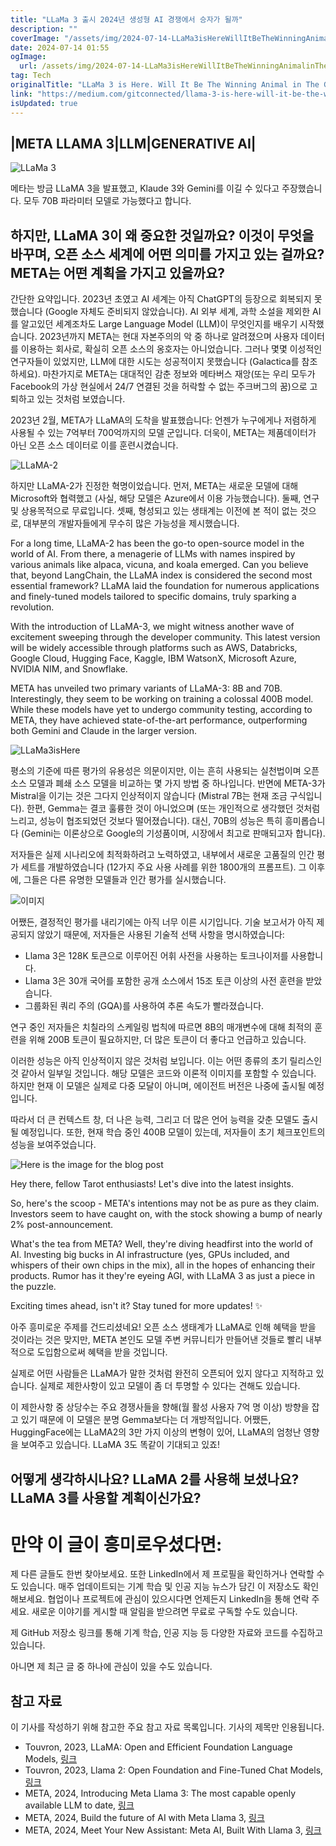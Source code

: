 ```yaml
---
title: "LLaMa 3 출시 2024년 생성형 AI 경쟁에서 승자가 될까"
description: ""
coverImage: "/assets/img/2024-07-14-LLaMa3isHereWillItBeTheWinningAnimalinTheGenerativeAIZoo_0.png"
date: 2024-07-14 01:55
ogImage:
  url: /assets/img/2024-07-14-LLaMa3isHereWillItBeTheWinningAnimalinTheGenerativeAIZoo_0.png
tag: Tech
originalTitle: "LLaMa 3 is Here. Will It Be The Winning Animal in The Generative AI Zoo."
link: "https://medium.com/gitconnected/llama-3-is-here-will-it-be-the-winning-animal-in-the-generative-ai-zoo-9e94af73588f"
isUpdated: true
---
```


## |META LLAMA 3|LLM|GENERATIVE AI|

![LLaMa 3](/assets/img/2024-07-14-LLaMa3isHereWillItBeTheWinningAnimalinTheGenerativeAIZoo_0.png)

메타는 방금 LLaMA 3을 발표했고, Klaude 3와 Gemini를 이길 수 있다고 주장했습니다. 모두 70B 파라미터 모델로 가능했다고 합니다.

## 하지만, LLaMA 3이 왜 중요한 것일까요? 이것이 무엇을 바꾸며, 오픈 소스 세계에 어떤 의미를 가지고 있는 걸까요? META는 어떤 계획을 가지고 있을까요?

<!-- cozy-coder - 수평 -->

<ins class="adsbygoogle"
     style="display:block"
     data-ad-client="ca-pub-4877378276818686"
     data-ad-slot="1107185301"
     data-ad-format="auto"
     data-full-width-responsive="true"></ins>

<script>
     (adsbygoogle = window.adsbygoogle || []).push({});
</script>

간단한 요약입니다. 2023년 초였고 AI 세계는 아직 ChatGPT의 등장으로 회복되지 못했습니다 (Google 자체도 준비되지 않았습니다). AI 외부 세계, 과학 소설을 제외한 AI를 알고있던 세계조차도 Large Language Model (LLM)이 무엇인지를 배우기 시작했습니다. 2023년까지 META는 현대 자본주의의 악 중 하나로 알려졌으며 사용자 데이터를 이용하는 회사로, 확실히 오픈 소스의 옹호자는 아니었습니다. 그러나 몇몇 이성적인 연구자들이 있었지만, LLM에 대한 시도는 성공적이지 못했습니다 (Galactica를 참조하세요). 마찬가지로 META는 대대적인 감춘 정보와 메타버스 재앙(또는 우리 모두가 Facebook의 가상 현실에서 24/7 연결된 것을 허락할 수 없는 주크버그의 꿈)으로 고퇴하고 있는 것처럼 보였습니다.

2023년 2월, META가 LLaMA의 도착을 발표했습니다: 언젠가 누구에게나 저렴하게 사용될 수 있는 7억부터 700억까지의 모델 군입니다. 더욱이, META는 제품데이터가 아닌 오픈 소스 데이터로 이를 훈련시켰습니다.

![LLaMA-2](/assets/img/2024-07-14-LLaMa3isHereWillItBeTheWinningAnimalinTheGenerativeAIZoo_1.png)

하지만 LLaMA-2가 진정한 혁명이었습니다. 먼저, META는 새로운 모델에 대해 Microsoft와 협력했고 (사실, 해당 모델은 Azure에서 이용 가능했습니다). 둘째, 연구 및 상용목적으로 무료입니다. 셋째, 형성되고 있는 생태계는 이전에 본 적이 없는 것으로, 대부분의 개발자들에게 무수히 많은 가능성을 제시했습니다.

<!-- cozy-coder - 수평 -->

<ins class="adsbygoogle"
     style="display:block"
     data-ad-client="ca-pub-4877378276818686"
     data-ad-slot="1107185301"
     data-ad-format="auto"
     data-full-width-responsive="true"></ins>

<script>
     (adsbygoogle = window.adsbygoogle || []).push({});
</script>

For a long time, LLaMA-2 has been the go-to open-source model in the world of AI. From there, a menagerie of LLMs with names inspired by various animals like alpaca, vicuna, and koala emerged. Can you believe that, beyond LangChain, the LLaMA index is considered the second most essential framework? LLaMA laid the foundation for numerous applications and finely-tuned models tailored to specific domains, truly sparking a revolution.

With the introduction of LLaMA-3, we might witness another wave of excitement sweeping through the developer community. This latest version will be widely accessible through platforms such as AWS, Databricks, Google Cloud, Hugging Face, Kaggle, IBM WatsonX, Microsoft Azure, NVIDIA NIM, and Snowflake.

META has unveiled two primary variants of LLaMA-3: 8B and 70B. Interestingly, they seem to be working on training a colossal 400B model. While these models have yet to undergo community testing, according to META, they have achieved state-of-the-art performance, outperforming both Gemini and Claude in the larger version.

![LLaMa3isHere](/assets/img/2024-07-14-LLaMa3isHereWillItBeTheWinningAnimalinTheGenerativeAIZoo_2.png)

<!-- cozy-coder - 수평 -->

<ins class="adsbygoogle"
     style="display:block"
     data-ad-client="ca-pub-4877378276818686"
     data-ad-slot="1107185301"
     data-ad-format="auto"
     data-full-width-responsive="true"></ins>

<script>
     (adsbygoogle = window.adsbygoogle || []).push({});
</script>

평소의 기준에 따른 평가의 유용성은 의문이지만, 이는 흔히 사용되는 실천법이며 오픈 소스 모델과 폐쇄 소스 모델을 비교하는 몇 가지 방법 중 하나입니다. 반면에 META-3가 Mistral을 이기는 것은 그다지 인상적이지 않습니다 (Mistral 7B는 현재 조금 구식입니다). 한편, Gemma는 결코 훌륭한 것이 아니었으며 (또는 개인적으로 생각했던 것처럼 느리고, 성능이 협조되었던 것보다 떨어졌습니다). 대신, 70B의 성능은 특히 흥미롭습니다 (Gemini는 이론상으로 Google의 기성품이며, 시장에서 최고로 판매되고자 합니다).

저자들은 실제 시나리오에 최적화하려고 노력하였고, 내부에서 새로운 고품질의 인간 평가 세트를 개발하였습니다 (12가지 주요 사용 사례를 위한 1800개의 프롬프트). 그 이후에, 그들은 다른 유명한 모델들과 인간 평가를 실시했습니다.

![이미지](/assets/img/2024-07-14-LLaMa3isHereWillItBeTheWinningAnimalinTheGenerativeAIZoo_3.png)

어쨌든, 결정적인 평가를 내리기에는 아직 너무 이른 시기입니다. 기술 보고서가 아직 제공되지 않았기 때문에, 저자들은 사용된 기술적 선택 사항을 명시하였습니다:

<!-- cozy-coder - 수평 -->

<ins class="adsbygoogle"
     style="display:block"
     data-ad-client="ca-pub-4877378276818686"
     data-ad-slot="1107185301"
     data-ad-format="auto"
     data-full-width-responsive="true"></ins>

<script>
     (adsbygoogle = window.adsbygoogle || []).push({});
</script>

- Llama 3은 128K 토큰으로 이루어진 어휘 사전을 사용하는 토크나이저를 사용합니다.
- Llama 3은 30개 국어를 포함한 공개 소스에서 15조 토큰 이상의 사전 훈련을 받았습니다.
- 그룹화된 쿼리 주의 (GQA)를 사용하여 추론 속도가 빨라졌습니다.

연구 중인 저자들은 치칠라의 스케일링 법칙에 따르면 8B의 매개변수에 대해 최적의 훈련을 위해 200B 토큰이 필요하지만, 더 많은 토큰이 더 좋다고 언급하고 있습니다.

이러한 성능은 아직 인상적이지 않은 것처럼 보입니다. 이는 어떤 종류의 초기 릴리스인 것 같아서 일부일 것입니다. 해당 모델은 코드와 이론적 이미지를 포함할 수 있습니다. 하지만 현재 이 모델은 실제로 다중 모달이 아니며, 에이전트 버전은 나중에 출시될 예정입니다.

따라서 더 큰 컨텍스트 창, 더 나은 능력, 그리고 더 많은 언어 능력을 갖춘 모델도 출시될 예정입니다. 또한, 현재 학습 중인 400B 모델이 있는데, 저자들이 초기 체크포인트의 성능을 보여주었습니다.

<!-- cozy-coder - 수평 -->

<ins class="adsbygoogle"
     style="display:block"
     data-ad-client="ca-pub-4877378276818686"
     data-ad-slot="1107185301"
     data-ad-format="auto"
     data-full-width-responsive="true"></ins>

<script>
     (adsbygoogle = window.adsbygoogle || []).push({});
</script>

![Here is the image for the blog post](/assets/img/2024-07-14-LLaMa3isHereWillItBeTheWinningAnimalinTheGenerativeAIZoo_4.png)

Hey there, fellow Tarot enthusiasts! Let's dive into the latest insights.

So, here's the scoop - META's intentions may not be as pure as they claim. Investors seem to have caught on, with the stock showing a bump of nearly 2% post-announcement.

What's the tea from META? Well, they're diving headfirst into the world of AI. Investing big bucks in AI infrastructure (yes, GPUs included, and whispers of their own chips in the mix), all in the hopes of enhancing their products. Rumor has it they're eyeing AGI, with LLaMA 3 as just a piece in the puzzle.

Exciting times ahead, isn't it? Stay tuned for more updates! ✨

<!-- cozy-coder - 수평 -->

<ins class="adsbygoogle"
     style="display:block"
     data-ad-client="ca-pub-4877378276818686"
     data-ad-slot="1107185301"
     data-ad-format="auto"
     data-full-width-responsive="true"></ins>

<script>
     (adsbygoogle = window.adsbygoogle || []).push({});
</script>

아주 흥미로운 주제를 건드리셨네요! 오픈 소스 생태계가 LLaMA로 인해 혜택을 받을 것이라는 것은 맞지만, META 본인도 모델 주변 커뮤니티가 만들어낸 것들로 빨리 내부적으로 도입함으로써 혜택을 받을 것입니다.

실제로 어떤 사람들은 LLaMA가 말한 것처럼 완전히 오픈되어 있지 않다고 지적하고 있습니다. 실제로 제한사항이 있고 모델이 좀 더 투명할 수 있다는 견해도 있습니다.

이 제한사항 중 상당수는 주요 경쟁사들을 향해(월 활성 사용자 7억 명 이상) 방향을 잡고 있기 때문에 이 모델은 분명 Gemma보다는 더 개방적입니다. 어쨌든, HuggingFace에는 LLaMA2의 3만 가지 이상의 변형이 있어, LLaMA의 엄청난 영향을 보여주고 있습니다. LLaMA 3도 똑같이 기대되고 있죠!

## 어떻게 생각하시나요? LLaMA 2를 사용해 보셨나요? LLaMA 3를 사용할 계획이신가요?

<!-- cozy-coder - 수평 -->

<ins class="adsbygoogle"
     style="display:block"
     data-ad-client="ca-pub-4877378276818686"
     data-ad-slot="1107185301"
     data-ad-format="auto"
     data-full-width-responsive="true"></ins>

<script>
     (adsbygoogle = window.adsbygoogle || []).push({});
</script>

# 만약 이 글이 흥미로우셨다면:

제 다른 글들도 한번 찾아보세요. 또한 LinkedIn에서 제 프로필을 확인하거나 연락할 수도 있습니다. 매주 업데이트되는 기계 학습 및 인공 지능 뉴스가 담긴 이 저장소도 확인해보세요. 협업이나 프로젝트에 관심이 있으시다면 언제든지 LinkedIn을 통해 연락 주세요. 새로운 이야기를 게시할 때 알림을 받으려면 무료로 구독할 수도 있습니다.

제 GitHub 저장소 링크를 통해 기계 학습, 인공 지능 등 다양한 자료와 코드를 수집하고 있습니다.

아니면 제 최근 글 중 하나에 관심이 있을 수도 있습니다.

<!-- cozy-coder - 수평 -->

<ins class="adsbygoogle"
     style="display:block"
     data-ad-client="ca-pub-4877378276818686"
     data-ad-slot="1107185301"
     data-ad-format="auto"
     data-full-width-responsive="true"></ins>

<script>
     (adsbygoogle = window.adsbygoogle || []).push({});
</script>

## 참고 자료

이 기사를 작성하기 위해 참고한 주요 참고 자료 목록입니다. 기사의 제목만 인용됩니다.

- Touvron, 2023, LLaMA: Open and Efficient Foundation Language Models, [링크](링크)
- Touvron, 2023, Llama 2: Open Foundation and Fine-Tuned Chat Models, [링크](링크)
- META, 2024, Introducing Meta Llama 3: The most capable openly available LLM to date, [링크](링크)
- META, 2024, Build the future of AI with Meta Llama 3, [링크](링크)
- META, 2024, Meet Your New Assistant: Meta AI, Built With Llama 3, [링크](링크)
